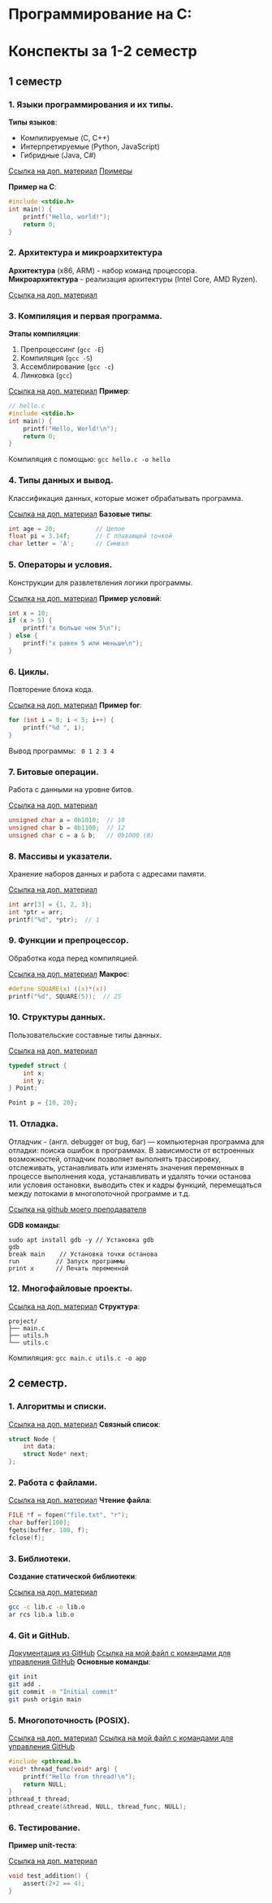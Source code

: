 # Программирование на C: 
# Конспекты за 1-2 семестр

## 1 семестр

### 1. Языки программирования и их типы.
**Типы языков**:
- Компилируемые (C, C++)
- Интерпретируемые (Python, JavaScript)
- Гибридные (Java, C#)
  
[Ссылка на доп. материал](https://habr.com/ru/articles/539784/)
[Примеры](https://github.com/Darkness1853/programming-C/tree/2e5ed557e7d047633101c0941a6ee4e6b44c8e11/Lab/1%20%D0%BA%D1%83%D1%80%D1%81%202%20%D1%81%D0%B5%D0%BC%D0%B5%D1%81%D1%82%D1%80/1%20%D0%BA%D1%83%D1%80%D1%81%201%20%D1%81%D0%B5%D0%BC%D0%B5%D1%81%D1%82%D1%80/Lessons%2001)

**Пример на C**:
```c
#include <stdio.h>
int main() {
    printf("Hello, world!");
    return 0;
}
```

### 2. Архитектура и микроархитектура
**Архитектура** (x86, ARM) - набор команд процессора.  
**Микроархитектура** - реализация архитектуры (Intel Core, AMD Ryzen).

[Ссылка на доп. материал](https://ru.wikipedia.org/wiki/%D0%9C%D0%B8%D0%BA%D1%80%D0%BE%D0%B0%D1%80%D1%85%D0%B8%D1%82%D0%B5%D0%BA%D1%82%D1%83%D1%80%D0%B0)

### 3. Компиляция и первая программа.
**Этапы компиляции**:
1. Препроцессинг (`gcc -E`)
2. Компиляция (`gcc -S`)
3. Ассемблирование (`gcc -c`)
4. Линковка (`gcc`)

[Ссылка на доп. материал](https://metanit.com/c/tutorial/3.1.php)
**Пример**:
```c
// hello.c
#include <stdio.h>
int main() {
    printf("Hello, World!\n");
    return 0;
}
```
Компиляция с помощью: `gcc hello.c -o hello`

### 4. Типы данных и вывод.
Классификация данных, которые может обрабатывать программа.

[Ссылка на доп. материал](https://younglinux.info/c/printf)
**Базовые типы**:
```c
int age = 20;           // Целое
float pi = 3.14f;       // С плавающей точкой
char letter = 'A';      // Символ
```
### 5. Операторы и условия.
Конструкции для развлетвления логики программы.

[Ссылка на доп. материал](https://metanit.com/c/tutorial/2.7.php)
**Пример условий**:
```c
int x = 10;
if (x > 5) {
    printf("x больше чем 5\n");
} else {
    printf("x равен 5 или меньше\n");
}
```

### 6. Циклы.
Повторение блока кода.

[Ссылка на доп. материал](ttps://prog-cpp.ru/c-cycles/)
**Пример for**:
```c
for (int i = 0; i < 5; i++) {
    printf("%d ", i);
}
```
Вывод программы: ` 0 1 2 3 4`
### 7. Битовые операции.
Работа с данными на уровне битов.

[Ссылка на доп. материал](https://proproprogs.ru/c_base/c_bitovye-operacii-i-ili-ne-xor-sdvigovye-operacii)
```c
unsigned char a = 0b1010;  // 10
unsigned char b = 0b1100;  // 12
unsigned char c = a & b;   // 0b1000 (8)
```

### 8. Массивы и указатели.
Хранение наборов данных и работа с адресами памяти.

[Ссылка на доп. материал](https://metanit.com/c/tutorial/5.5.php)
```c
int arr[3] = {1, 2, 3};
int *ptr = arr;
printf("%d", *ptr);  // 1
```

### 9. Функции и препроцессор.
Обработка кода перед компиляцией.

[Ссылка на доп. материал](https://prog-cpp.ru/c-directives/)
**Макрос**:
```c
#define SQUARE(x) ((x)*(x))
printf("%d", SQUARE(5));  // 25
```

### 10. Структуры данных.
Пользовательские составные типы данных.

[Ссылка на доп. материал](https://metanit.com/c/tutorial/6.1.php)
```c
typedef struct {
    int x;
    int y;
} Point;

Point p = {10, 20};
```

### 11. Отладка.
Отладчик - (англ. debugger от bug, баг) — компьютерная программа для отладки: поиска ошибок в программах.
В зависимости от встроенных возможностей, отладчик позволяет выполнять трассировку, отслеживать, устанавливать или изменять значения переменных в процессе выполнения кода,
устанавливать и удалять точки останова или условия остановки, выводить стек и кадры функций, перемещаться между потоками в многопоточной программе и т.д. 

[Ссылка на github моего преподавателя](https://github.com/kruffka/C-Programming/blob/master/2024-2025/debug_gdb_valgrind/8_GDB.md)

**GDB команды**:
```
sudo apt install gdb -y // Установка gdb
gdb
break main    // Установка точки останова
run          // Запуск программы
print x      // Печать переменной
```

### 12. Многофайловые проекты.

[Ссылка на доп. материал](https://younglinux.info/c/multifile)
**Структура**:
```
project/
├── main.c
├── utils.h
└── utils.c
```
Компиляция: `gcc main.c utils.c -o app`

## 2 семестр.

### 1. Алгоритмы и списки.

[Ссылка на доп. материал](https://tproger.ru/translations/linked-list-for-beginners)
**Связный список**:
```c
struct Node {
    int data;
    struct Node* next;
};
```

### 2. Работа с файлами.

[Ссылка на доп. материал](https://itproger.com/course/c-programming/9#:~:text=%D0%97%D0%B0%20%D1%81%D1%87%D1%91%D1%82%20%D1%8F%D0%B7%D1%8B%D0%BA%D0%B0%20%D0%A1%D0%B8%20%D0%B2%D1%8B%20%D0%BC%D0%BE%D0%B6%D0%B5%D1%82%D0%B5%20%D1%81%20%D0%BB%D0%B5%D0%B3%D0%BA%D0%BE%D1%81%D1%82%D1%8C%D1%8E,%D0%BA%D0%BB%D0%B0%D1%81%D1%81%D1%8B%20%D0%B4%D0%BB%D1%8F%20%D1%80%D0%B0%D0%B1%D0%BE%D1%82%D1%8B%20%D1%81%20%D1%84%D0%B0%D0%B9%D0%BB%D0%B0%D0%BC%D0%B8%20%D0%B8%20%D0%B4%D0%B8%D1%80%D0%B5%D0%BA%D1%82%D0%BE%D1%80%D0%B8%D1%8F%D0%BC%D0%B8%20%D0%BF%D1%80%D0%BE%D0%B5%D0%BA%D1%82%D0%B0.)
**Чтение файла**:
```c
FILE *f = fopen("file.txt", "r");
char buffer[100];
fgets(buffer, 100, f);
fclose(f);
```

### 3. Библиотеки.
**Создание статической библиотеки**:

[Ссылка на доп. материал](https://younglinux.info/c/library)
```bash
gcc -c lib.c -o lib.o
ar rcs lib.a lib.o
```

### 4. Git и GitHub.

[Документация из GitHub](https://docs.github.com/ru/get-started/learning-to-code/getting-started-with-git)
[Ссылка на мой файл с командами для управления GitHub]()
**Основные команды**:
```bash
git init
git add .
git commit -m "Initial commit"
git push origin main
```

### 5. Многопоточность (POSIX).

[Ссылка на доп. материал](https://habr.com/ru/articles/881444/)
[Ссылка на мой файл с командами для управления GitHub]()
```c
#include <pthread.h>
void* thread_func(void* arg) {
    printf("Hello from thread!\n");
    return NULL;
}
pthread_t thread;
pthread_create(&thread, NULL, thread_func, NULL);
```

### 6. Тестирование.
**Пример unit-теста**:

[Ссылка на доп. материал](https://habr.com/ru/articles/244835/)
```c
void test_addition() {
    assert(2+2 == 4);
}

